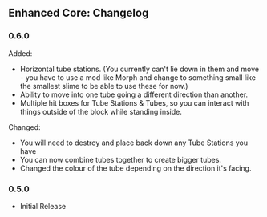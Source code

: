 ## Enhanced Core: Changelog

### 0.6.0
Added:
* Horizontal tube stations. (You currently can't lie down in them and move - you have to use a mod like Morph and change to something small like the smallest slime to be able to use these for now.)
* Ability to move into one tube going a different direction than another.
* Multiple hit boxes for Tube Stations & Tubes, so you can interact with things outside of the block while standing inside.

Changed:
* You will need to destroy and place back down any Tube Stations you have
* You can now combine tubes together to create bigger tubes.
* Changed the colour of the tube depending on the direction it's facing.

### 0.5.0
* Initial Release